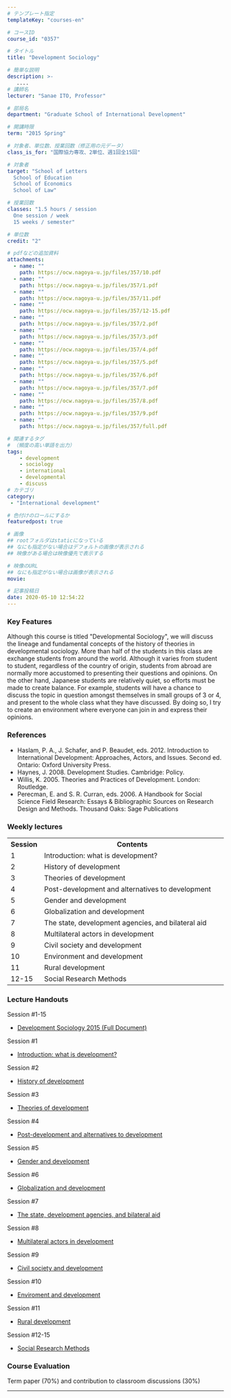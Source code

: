 ```yaml
---
# テンプレート指定
templateKey: "courses-en"

# コースID
course_id: "0357"

# タイトル
title: "Development Sociology"

# 簡単な説明
description: >-
   ....
# 講師名
lecturer: "Sanae ITO, Professor"

# 部局名
department: "Graduate School of International Development"

# 開講時限
term: "2015	Spring"

# 対象者、単位数、授業回数（修正用の元データ）
class_is_for: "国際協力専攻、2単位、週1回全15回"

# 対象者
target: "School of Letters
  School of Education
  School of Economics
  School of Law"

# 授業回数
classes: "1.5 hours / session
  One session / week
  15 weeks / semester"

# 単位数
credit: "2"

# pdfなどの追加資料
attachments:
  - name: "" 
    path: https://ocw.nagoya-u.jp/files/357/10.pdf
  - name: "" 
    path: https://ocw.nagoya-u.jp/files/357/1.pdf
  - name: "" 
    path: https://ocw.nagoya-u.jp/files/357/11.pdf
  - name: "" 
    path: https://ocw.nagoya-u.jp/files/357/12-15.pdf
  - name: "" 
    path: https://ocw.nagoya-u.jp/files/357/2.pdf
  - name: "" 
    path: https://ocw.nagoya-u.jp/files/357/3.pdf
  - name: "" 
    path: https://ocw.nagoya-u.jp/files/357/4.pdf
  - name: "" 
    path: https://ocw.nagoya-u.jp/files/357/5.pdf
  - name: "" 
    path: https://ocw.nagoya-u.jp/files/357/6.pdf
  - name: "" 
    path: https://ocw.nagoya-u.jp/files/357/7.pdf
  - name: "" 
    path: https://ocw.nagoya-u.jp/files/357/8.pdf
  - name: "" 
    path: https://ocw.nagoya-u.jp/files/357/9.pdf
  - name: "" 
    path: https://ocw.nagoya-u.jp/files/357/full.pdf

# 関連するタグ
# （頻度の高い単語を出力）
tags:
    - development
    - sociology
    - international
    - developmental
    - discuss
# カテゴリ
category:
 - "International development"

# 色付けのロールにするか
featuredpost: true

# 画像
## rootフォルダはstaticになっている
## なにも指定がない場合はデフォルトの画像が表示される
## 映像がある場合は映像優先で表示する

# 映像のURL
## なにも指定がない場合は画像が表示される
movie: 

# 記事投稿日
date: 2020-05-10 12:54:22
---
```


### Key Features

Although this course is titled "Developmental Sociology", we will discuss the lineage and fundamental concepts of the history of theories in developmental sociology. More than half of the students in this class are exchange students from around the world. Although it varies from student to student, regardless of the country of origin, students from abroad are normally more accustomed to presenting their questions and opinions. On the other hand, Japanese students are relatively quiet, so efforts must be made to create balance. For example, students will have a chance to discuss the topic in question amongst themselves in small groups of 3 or 4, and present to the whole class what they have discussed. By doing so, I try to create an environment where everyone can join in and express their opinions.

### References

- Haslam, P. A., J. Schafer, and P. Beaudet, eds. 2012. Introduction to International Development: Approaches, Actors, and Issues. Second ed. Ontario: Oxford University Press.
- Haynes, J. 2008. Development Studies. Cambridge: Policy.
- Willis, K. 2005. Theories and Practices of Development. London: Routledge.
- Perecman, E. and S. R. Curran, eds. 2006. A Handbook for Social Science Field Research: Essays & Bibliographic Sources on Research Design and Methods. Thousand Oaks: Sage Publications

<h3>Weekly lectures</h3>
<table class="basic" width="455">
<tr>
<th width="20" class="center">Session</th>
<th width="435" class="center">Contents</th>
</tr>
<tr>
<td width="20" class="center">1</td>
<td width="435">Introduction: what is development?</td>
</tr>
<tr>
<td width="20" class="center">2</td>
<td width="435">History of development</td>
</tr>
<tr>
<td width="20" class="center">3</td>
<td width="435">Theories of development</td>
</tr>
<tr>
<td width="20" class="center">4</td>
<td width="435">Post-development and alternatives to development</td>
</tr>
<tr>
<td width="20" class="center">5</td>
<td width="435">Gender and development</td>
</tr>
<tr>
<td width="20" class="center">6</td>
<td width="435">Globalization and development</td>
</tr>
<tr>
<td width="20" class="center">7</td>
<td width="435">The state, development agencies, and bilateral aid </td>
</tr>
<tr>
<td width="20" class="center">8</td>
<td width="435">Multilateral actors in development</td>
</tr>
<tr>
<td width="20" class="center">9</td>
<td width="435">Civil society and development</td>
</tr>
<tr>
<td width="20" class="center">10</td>
<td width="435">Environment and development</td>
</tr>
<tr>
<td width="20" class="center">11</td>
<td width="435">Rural development</td>
</tr>
<tr>
<td width="20" class="center">12-15</td>
<td width="435">Social Research Methods</td>
</tr>
</table>

### Lecture Handouts

Session #1-15

- [Development Sociology 2015 (Full Document)](https://ocw.nagoya-u.jp/files/357/full.pdf)

Session #1

- [Introduction: what is development?](https://ocw.nagoya-u.jp/files/357/1.pdf)

Session #2

- [History of development](https://ocw.nagoya-u.jp/files/357/2.pdf)

Session #3

- [Theories of development](https://ocw.nagoya-u.jp/files/357/3.pdf)

Session #4

- [Post-development and alternatives to development](https://ocw.nagoya-u.jp/files/357/4.pdf)

Session #5

- [Gender and development](https://ocw.nagoya-u.jp/files/357/5.pdf)

Session #6

- [Globalization and development](https://ocw.nagoya-u.jp/files/357/6.pdf)

Session #7

- [The state, development agencies, and bilateral aid](https://ocw.nagoya-u.jp/files/357/7.pdf)

Session #8

- [Multilateral actors in development](https://ocw.nagoya-u.jp/files/357/8.pdf)

Session #9

- [Civil society and development](https://ocw.nagoya-u.jp/files/357/9.pdf)

Session #10

- [Enviroment and development](https://ocw.nagoya-u.jp/files/357/10.pdf)

Session #11

- [Rural development](https://ocw.nagoya-u.jp/files/357/11.pdf)

Session #12-15

- [Social Research Methods ](https://ocw.nagoya-u.jp/files/357/12-15.pdf)

### Course Evaluation

Term paper (70%) and contribution to classroom discussions (30%)

---
